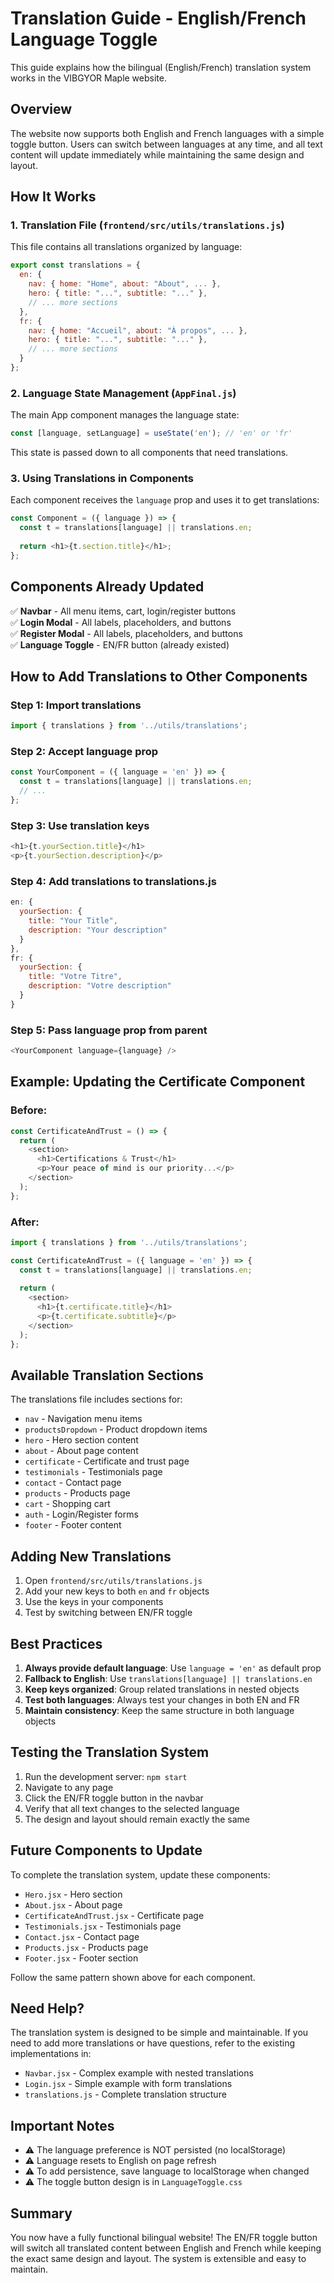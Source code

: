 # Translation Guide - English/French Language Toggle

This guide explains how the bilingual (English/French) translation system works in the VIBGYOR Maple website.

## Overview

The website now supports both English and French languages with a simple toggle button. Users can switch between languages at any time, and all text content will update immediately while maintaining the same design and layout.

## How It Works

### 1. Translation File (`frontend/src/utils/translations.js`)

This file contains all translations organized by language:

```javascript
export const translations = {
  en: {
    nav: { home: "Home", about: "About", ... },
    hero: { title: "...", subtitle: "..." },
    // ... more sections
  },
  fr: {
    nav: { home: "Accueil", about: "À propos", ... },
    hero: { title: "...", subtitle: "..." },
    // ... more sections
  }
};
```

### 2. Language State Management (`AppFinal.js`)

The main App component manages the language state:

```javascript
const [language, setLanguage] = useState('en'); // 'en' or 'fr'
```

This state is passed down to all components that need translations.

### 3. Using Translations in Components

Each component receives the `language` prop and uses it to get translations:

```javascript
const Component = ({ language }) => {
  const t = translations[language] || translations.en;
  
  return <h1>{t.section.title}</h1>;
};
```

## Components Already Updated

✅ **Navbar** - All menu items, cart, login/register buttons  
✅ **Login Modal** - All labels, placeholders, and buttons  
✅ **Register Modal** - All labels, placeholders, and buttons  
✅ **Language Toggle** - EN/FR button (already existed)

## How to Add Translations to Other Components

### Step 1: Import translations

```javascript
import { translations } from '../utils/translations';
```

### Step 2: Accept language prop

```javascript
const YourComponent = ({ language = 'en' }) => {
  const t = translations[language] || translations.en;
  // ...
};
```

### Step 3: Use translation keys

```javascript
<h1>{t.yourSection.title}</h1>
<p>{t.yourSection.description}</p>
```

### Step 4: Add translations to translations.js

```javascript
en: {
  yourSection: {
    title: "Your Title",
    description: "Your description"
  }
},
fr: {
  yourSection: {
    title: "Votre Titre",
    description: "Votre description"
  }
}
```

### Step 5: Pass language prop from parent

```javascript
<YourComponent language={language} />
```

## Example: Updating the Certificate Component

### Before:
```javascript
const CertificateAndTrust = () => {
  return (
    <section>
      <h1>Certifications & Trust</h1>
      <p>Your peace of mind is our priority...</p>
    </section>
  );
};
```

### After:
```javascript
import { translations } from '../utils/translations';

const CertificateAndTrust = ({ language = 'en' }) => {
  const t = translations[language] || translations.en;
  
  return (
    <section>
      <h1>{t.certificate.title}</h1>
      <p>{t.certificate.subtitle}</p>
    </section>
  );
};
```

## Available Translation Sections

The translations file includes sections for:

- `nav` - Navigation menu items
- `productsDropdown` - Product dropdown items
- `hero` - Hero section content
- `about` - About page content
- `certificate` - Certificate and trust page
- `testimonials` - Testimonials page
- `contact` - Contact page
- `products` - Products page
- `cart` - Shopping cart
- `auth` - Login/Register forms
- `footer` - Footer content

## Adding New Translations

1. Open `frontend/src/utils/translations.js`
2. Add your new keys to both `en` and `fr` objects
3. Use the keys in your components
4. Test by switching between EN/FR toggle

## Best Practices

1. **Always provide default language**: Use `language = 'en'` as default prop
2. **Fallback to English**: Use `translations[language] || translations.en`
3. **Keep keys organized**: Group related translations in nested objects
4. **Test both languages**: Always test your changes in both EN and FR
5. **Maintain consistency**: Keep the same structure in both language objects

## Testing the Translation System

1. Run the development server: `npm start`
2. Navigate to any page
3. Click the EN/FR toggle button in the navbar
4. Verify that all text changes to the selected language
5. The design and layout should remain exactly the same

## Future Components to Update

To complete the translation system, update these components:

- `Hero.jsx` - Hero section
- `About.jsx` - About page
- `CertificateAndTrust.jsx` - Certificate page
- `Testimonials.jsx` - Testimonials page
- `Contact.jsx` - Contact page
- `Products.jsx` - Products page
- `Footer.jsx` - Footer section

Follow the same pattern shown above for each component.

## Need Help?

The translation system is designed to be simple and maintainable. If you need to add more translations or have questions, refer to the existing implementations in:

- `Navbar.jsx` - Complex example with nested translations
- `Login.jsx` - Simple example with form translations
- `translations.js` - Complete translation structure

## Important Notes

- ⚠️ The language preference is NOT persisted (no localStorage)
- ⚠️ Language resets to English on page refresh
- ⚠️ To add persistence, save language to localStorage when changed
- ⚠️ The toggle button design is in `LanguageToggle.css`

## Summary

You now have a fully functional bilingual website! The EN/FR toggle button will switch all translated content between English and French while keeping the exact same design and layout. The system is extensible and easy to maintain.

